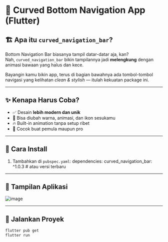 # 📱 Curved Bottom Navigation App (Flutter)

## 🏗️ Apa itu `curved_navigation_bar`?

Bottom Navigation Bar biasanya tampil datar-datar aja, kan?  
Nah, `curved_navigation_bar` bikin tampilannya jadi **melengkung** dengan animasi bawaan yang halus dan kece.

Bayangin kamu bikin app, terus di bagian bawahnya ada tombol-tombol navigasi yang kelihatan *clean & stylish* — itulah kekuatan package ini.

---

## ✨ Kenapa Harus Coba?

- ✅ Desain **lebih modern dan unik**
- 🎨 Bisa diubah warna, animasi, dan ikon sesukamu
- 🔥 Built-in animation tanpa setup ribet
- 🧠 Cocok buat pemula maupun pro

---
## 🔧 Cara Install

1. Tambahkan di `pubspec.yaml`: dependencies: curved_navigation_bar: ^1.0.3  # atau versi terbaru
---  
  
## 📸 Tampilan Aplikasi
![image](https://github.com/user-attachments/assets/8818a078-be49-4d75-9f0c-ec8c5e4f5089)

---

## 🚀 Jalankan Proyek

```bash
flutter pub get
flutter run
